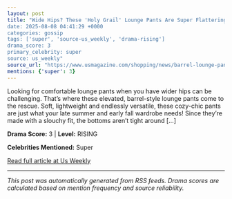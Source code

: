 ```yaml
---
layout: post
title: "Wide Hips? These 'Holy Grail' Lounge Pants Are Super Flattering — Just $26
date: 2025-08-08 04:41:29 +0000
categories: gossip
tags: ['super', 'source-us_weekly', 'drama-rising']
drama_score: 3
primary_celebrity: super
source: us_weekly"
source_url: "https://www.usmagazine.com/shopping/news/barrel-lounge-pants-wide-hips/"
mentions: {'super': 3}
---
```



Looking for comfortable lounge pants when you have wider hips can be challenging. That’s where these elevated, barrel-style lounge pants come to the rescue. Soft, lightweight and endlessly versatile, these cozy-chic pants are just what your late summer and early fall wardrobe needs! Since they’re made with a slouchy fit, the bottoms aren’t tight around […]

**Drama Score:** 3 | **Level:** RISING

**Celebrities Mentioned:** Super

[Read full article at Us Weekly](https://www.usmagazine.com/shopping/news/barrel-lounge-pants-wide-hips/)

---
*This post was automatically generated from RSS feeds. Drama scores are calculated based on mention frequency and source reliability.*

